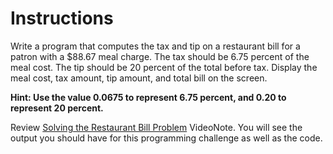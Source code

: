 # Instructions  

Write a program that computes the tax and tip on a restaurant bill for a patron with a $88.67 meal charge. The tax should be 6.75 percent of the meal cost. The tip should be 20 percent of the total before tax. Display the meal cost, tax amount, tip amount, and total bill on the screen.

__Hint: Use the value 0.0675 to represent 6.75 percent, and 0.20 to represent 20 percent.__

Review [Solving the Restaurant Bill Problem](https://mediaplayer.pearsoncmg.com/assets/gaddis_cpp10e_0204_Solving_Restaurant_Bill_Problem) VideoNote. You will see the output you should have for this programming challenge as well as the code.

